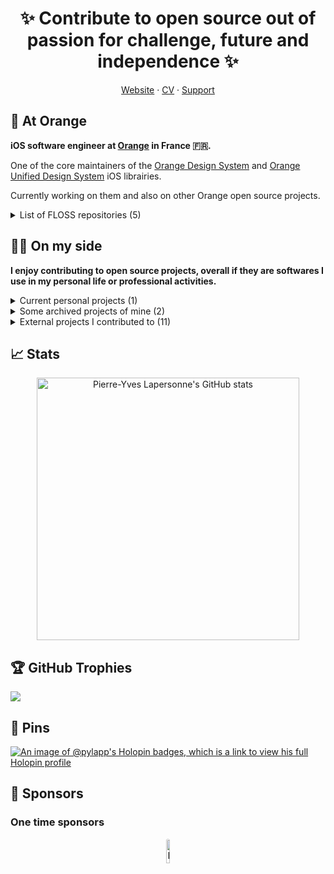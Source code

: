 <!-- Motto -->
<h1 align="center" style="font-weight: bold;">
✨ Contribute to open source out of passion for challenge, future and independence ✨
</h1>

<!-- Menu -->
<p align="center">
  <a href="https://pylapersonne.info" title="My personal website">Website</a>
  ·
  <a href="https://pylapersonne.info/cv" title="My resume">CV</a>
  ·
  <a href="https://pylapersonne.info/donate" title="Support solutions">Support</a>
</p>

<!-- Profesional life -->
## 🍊 At Orange

**iOS software engineer at [Orange](https://orange.com) in France 🇫🇷.**

One of the core maintainers of the [Orange Design System](https://github.com/Orange-OpenSource/ods-ios) and [Orange Unified Design System](https://github.com/Orange-OpenSource/ouds-ios) iOS librairies.

Currently working on them and also on other Orange open source projects.

<details>
  <summary>List of FLOSS repositories (5)</summary>
  
  - [OUDS iOS](https://github.com/Orange-OpenSource/ouds-ios)
  - [ODS iOS](https://github.com/Orange-OpenSource/ods-ios)
  - [ITS client](https://github.com/Orange-OpenSource/its-client)
  - [floss-toolbox](https://github.com/Orange-OpenSource/floss-toolbox)
  - [a11y-guidelines](https://github.com/Orange-OpenSource/a11y-guidelines)
</details>

<!-- Personal life -->
## 🧑‍💻 On my side

**I enjoy contributing to open source projects, overall if they are softwares I use in my personal life or professional activities.**

<!-- Current personal active projects -->
<details>
  <summary>Current personal projects (1)</summary>
  
  - [Tips'n'tools](https://github.com/pylapp/Tips-tools)
</details>

<!-- Personal archived projects (the older it is, the lower it is) -->
<details>
  <summary>Some archived projects of mine (2)</summary>
  
  - [tapsterbot](https://github.com/pylapp/tapsterbot)
  - [Smooth Clicker](https://github.com/pylapp/SmoothClicker)
</details>

<!-- Projects I contributed to (the older it is, the lower it is) -->
<details>
  <summary>External projects I contributed to (11)</summary>
  
  - [Impressia](https://github.com/Impressia/Impressia)
  - [Ice Cubes](https://github.com/Dimillian/IceCubesApp)
  - [OsmAnd iOS](https://github.com/osmandapp/OsmAnd-iOS)
  - [Strongbox](https://github.com/strongbox-password-safe/Strongbox)
  - [Monal](https://github.com/monal-im/Monal)
  - [Tella iOS](https://github.com/Horizontal-org/Tella-iOS)
  - [open source events](https://github.com/Everything-Open-Source/open-source-events)
  - [developers conferences agenda](https://github.com/scraly/developers-conferences-agenda)
  - [Vite ma dose](https://github.com/CovidTrackerFr/vitemadose-ios)
  - [Nearby Weather](https://github.com/erikmartens/nearbyweather-legacy)
  - [Baah Box](https://github.com/Orange-OpenSource/BaahBox-Android)
</details>

<!-- Metrics, stats, figures -->
## 📈 Stats

<p align="center">
  <a href="https://github-readme-stats.vercel.app/api?username=pylapp&show=reviews,discussions_started,prs_merged,prs_merged_percentage&show_icons=true&theme=midnight-purple">
    <img src="https://github-readme-stats.vercel.app/api?username=pylapp&show=reviews,discussions_started,prs_merged,prs_merged_percentage&show_icons=true&theme=midnight-purple" alt="Pierre-Yves Lapersonne's GitHub stats" width="420px">
  </a>
  <!-- Unstable API, should be self-hosted 
  <a href="https://github-readme-streak-stats.herokuapp.com/?user=pylapp&theme=midnight-purple&hide_border=false">
    <img src="https://github-readme-streak-stats.herokuapp.com/?user=pylapp&theme=midnight-purple&hide_border=false" alt="Pierre-Yves Lapersonne's GitHub Streak stats" width="420px">
  </a> -->
</p>

<!-- Trophies -->

## 🏆 GitHub Trophies
![](https://github-profile-trophy.vercel.app/?username=pylapp&theme=radical&no-frame=false&no-bg=true&margin-w=4)

<!-- Holopins -->
## 🏅 Pins

[![An image of @pylapp's Holopin badges, which is a link to view his full Holopin profile](https://holopin.me/pylapp)](https://holopin.io/@pylapp)

<!-- Sponsors -->

## 🤩 Sponsors

### One time sponsors

<p align="center">
<a href="https://github.com/michel-morin" title="GitHub profile of Michel Morin (@mochel-morin)" alt="Profile picture of Michel Morin GitHub user (@michel-morin)">
<img src="https://avatars.githubusercontent.com/u/191025642?v=4" alt="Profile picture of Michel Morin GitHub account (@michel-morin)" style="width: 10%; border-radius: 50%;"/>
</a>
</p>
